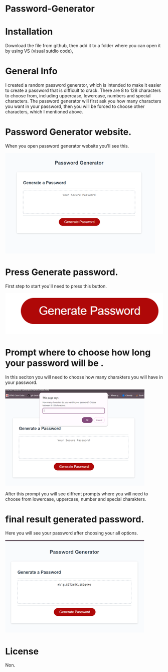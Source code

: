 # Password-Generator

# Installation
Download the file from github, then add it to a folder where you can open it by using VS (visual sutdio code),


# General Info
I created a random password generator, which is intended to make it easier to create a password that is difficult to crack.
There are 8 to 128 characters to choose from, including uppercase, lowercase, numbers and special characters.
The password generator will first ask you how many characters you want in your password, then you will be forced to choose other characters, which I mentioned above.


# Password Generator website.


When you open password generator website you'll see this.

![website after open](/Readme%20Picture/first-what-u-see.png)


# Press Generate password.

First step to start you'll need to press this button.

![press](/Readme%20Picture/Button.png)

# Prompt where to choose how long your password will be .

In this seciton you will need to choose how many charakters you will have in your password.

![choose number](/Readme%20Picture/Choose%20number.png)


After this prompt you will see diffrent prompts where you will need to choose from lowercase, uppercase, number and special charakters. 


# final result generated password.

Here you will see your password after choosing your all options.

![Final Result](/Readme%20Picture/Final%20result.png)


# License
 
 Non.
 